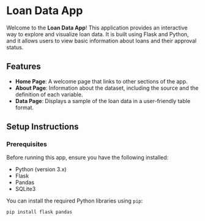 # Loan Data App

Welcome to the **Loan Data App**! This application provides an interactive way to explore and visualize loan data. It is built using Flask and Python, and it allows users to view basic information about loans and their approval status.


## Features

- **Home Page**: A welcome page that links to other sections of the app.
- **About Page**: Information about the dataset, including the source and the definition of each variable.
- **Data Page**: Displays a sample of the loan data in a user-friendly table format.

## Setup Instructions

### Prerequisites

Before running this app, ensure you have the following installed:

- Python (version 3.x)
- Flask
- Pandas
- SQLite3

You can install the required Python libraries using `pip`:

```bash
pip install flask pandas
